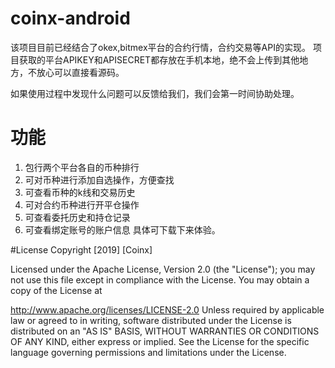 # coinx-android
该项目目前已经结合了okex,bitmex平台的合约行情，合约交易等API的实现。 项目获取的平台APIKEY和APISECRET都存放在手机本地，绝不会上传到其他地方，不放心可以直接看源码。

如果使用过程中发现什么问题可以反馈给我们，我们会第一时间协助处理。

# 功能
1. 包行两个平台各自的币种排行 
2. 可对币种进行添加自选操作，方便查找 
3. 可查看币种的k线和交易历史 
4. 可对合约币种进行开平仓操作  
5. 可查看委托历史和持仓记录 
6. 可查看绑定账号的账户信息 具体可下载下来体验。 

#License
Copyright [2019] [Coinx]

Licensed under the Apache License, Version 2.0 (the "License"); you may not use this file except in compliance with the License. You may obtain a copy of the License at

http://www.apache.org/licenses/LICENSE-2.0
Unless required by applicable law or agreed to in writing, software distributed under the License is distributed on an "AS IS" BASIS, WITHOUT WARRANTIES OR CONDITIONS OF ANY KIND, either express or implied. See the License for the specific language governing permissions and limitations under the License.

